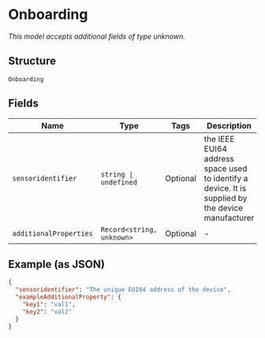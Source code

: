 
# Onboarding

*This model accepts additional fields of type unknown.*

## Structure

`Onboarding`

## Fields

| Name | Type | Tags | Description |
|  --- | --- | --- | --- |
| `sensoridentifier` | `string \| undefined` | Optional | the IEEE EUI64 address space used to identify a device. It is supplied by the device manufacturer |
| `additionalProperties` | `Record<string, unknown>` | Optional | - |

## Example (as JSON)

```json
{
  "sensoridentifier": "The unique EUI64 address of the device",
  "exampleAdditionalProperty": {
    "key1": "val1",
    "key2": "val2"
  }
}
```

